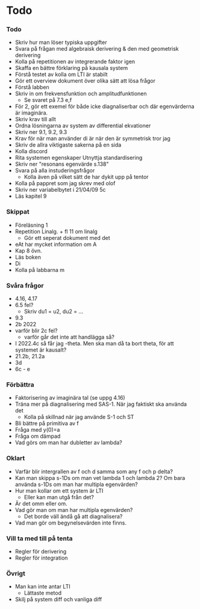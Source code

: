 # Todo
### Todo
- Skriv hur man löser typiska uppgifter
- Svara på frågan med algebraisk derivering & den med geometrisk derivering
- Kolla på repetitionen av integrerande faktor igen
- Skaffa en bättre förklaring på kausala system
- Förstå testet av kolla om LTI är stabilt
- Gör ett overview dokument över olika sätt att lösa frågor
- Förstå labben
- Skriv in om frekvensfunktion och amplitudfunktionen
    - Se svaret på 7.3 e,f
- För 2, gör ett exemel för både icke diagnaliserbar och där egenvärderna är imaginära. 
- Skriv krav till allt
- Ordna lösningarna av system av differential ekvationer
- Skriv ner 9.1, 9.2, 9.3
- Krav för när man använder di är när den är symmetrisk tror jag
- Skriv de allra viktigaste sakerna på en sida
- Kolla discord
- Rita systemen egenskaper
Utnyttja standardisering
- Skriv ner "resonans egenvärde s.138"
- Svara på alla instuderingsfrågor
  - Kolla även på vilket sätt de har dykit upp på tentor
- Kolla på pappret som jag skrev med olof
- Skriv ner variabelbytet i 21/04/09 5c
- Läs kapitel 9

### Skippat
- Föreläsning 1
- Repetition Linalg. + fl 11 om linalg
    - Gör ett seperat dokument med det 
- eAt har mycket information om A
- Kap 8 övn. 
- Läs boken
- Di
- Kolla på labbarna      m

### Svåra frågor
- 4.16, 4.17
- 6.5 fel? 
  - Skriv du1 = u2, du2 = ...
- 9.3
- 2b 2022
- varför blir 2c fel?
  - varför går det inte att handlägga så?
- I 2022.4c så får jag -theta. Men ska man då ta bort theta, för att systemet är kausalt?
- 21.2b, 21.2a
- 3d
- 6c - e
### Förbättra
- Faktorisering av imaginära tal (se uppg 4.16)
- Träna mer på diagnalisering med SAS-1. När jag faktiskt ska använda det
  - Kolla på skillnad när jag använde S-1 och ST
- Bli bättre på primitiva av f
- Fråga med y(0)=a
- Fråga om dämpad
- Vad görs om man har dubletter av lambda?

### Oklart
- Varfär blir intergrallen av f och d samma som any f och p delta?
- Kan man skippa s-1Ds om man vet lambda 1 och lambda 2? Om bara använda s-1Ds om man har multipla egenvärden?
- Hur man kollar om ett system är LTI
    - Eller kan man utgå från det?
- Är det omm eller om. 
- Vad gör man om man har multipla egenvärden?
    - Det borde väll ändå gå att diagnalisera?
- Vad man gör om begynelsevärden inte finns. 

### Vill ta med till på tenta
- Regler för derivering
- Regler för integration

### Övrigt
- Man kan inte antar LTI
  - Lättaste metod
- Skilj på system diff och vanliga diff



